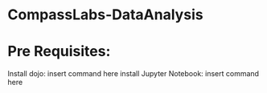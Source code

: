 # CompassLabs-DataAnalysis


# Pre Requisites:

Install dojo: insert command here
install Jupyter Notebook: insert command here
